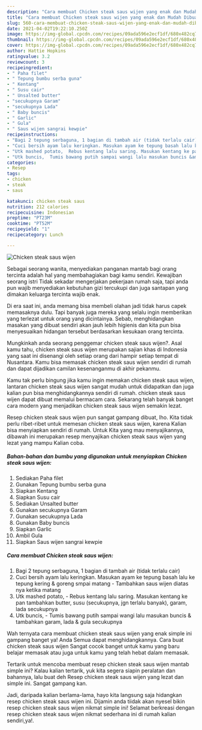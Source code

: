 ```yaml
---
description: "Cara membuat Chicken steak saus wijen yang enak dan Mudah Dibuat"
title: "Cara membuat Chicken steak saus wijen yang enak dan Mudah Dibuat"
slug: 560-cara-membuat-chicken-steak-saus-wijen-yang-enak-dan-mudah-dibuat
date: 2021-04-02T19:22:10.250Z
image: https://img-global.cpcdn.com/recipes/09ada596e2ecf1df/680x482cq70/chicken-steak-saus-wijen-foto-resep-utama.jpg
thumbnail: https://img-global.cpcdn.com/recipes/09ada596e2ecf1df/680x482cq70/chicken-steak-saus-wijen-foto-resep-utama.jpg
cover: https://img-global.cpcdn.com/recipes/09ada596e2ecf1df/680x482cq70/chicken-steak-saus-wijen-foto-resep-utama.jpg
author: Hattie Hopkins
ratingvalue: 3.2
reviewcount: 3
recipeingredient:
- " Paha filet"
- " Tepung bumbu serba guna"
- " Kentang"
- " Susu cair"
- " Unsalted butter"
- "secukupnya Garam"
- "secukupnya Lada"
- " Baby buncis"
- " Garlic"
- " Gula"
- " Saus wijen sangrai kewpie"
recipeinstructions:
- "Bagi 2 tepung serbaguna, 1 bagian di tambah air (tidak terlalu cair)"
- "Cuci bersih ayam lalu keringkan. Masukan ayam ke tepung basah lalu ke tepung kering &amp; goreng smpai matang Tambahkan saus wijen diatas nya ketika matang"
- "Utk mashed potato,  Rebus kentang lalu saring. Masukan kentang ke pan tambahkan butter, susu (secukupnya, jgn terlalu banyak), garam, lada secukupnya"
- "Utk buncis,  Tumis bawang putih sampai wangi lalu masukan buncis &amp; tambahkan garam, lada &amp; gula secukupnya"
categories:
- Resep
tags:
- chicken
- steak
- saus

katakunci: chicken steak saus 
nutrition: 212 calories
recipecuisine: Indonesian
preptime: "PT23M"
cooktime: "PT52M"
recipeyield: "1"
recipecategory: Lunch

---
```



![Chicken steak saus wijen](https://img-global.cpcdn.com/recipes/09ada596e2ecf1df/680x482cq70/chicken-steak-saus-wijen-foto-resep-utama.jpg)

Sebagai seorang wanita, menyediakan panganan mantab bagi orang tercinta adalah hal yang membahagiakan bagi kamu sendiri. Kewajiban seorang istri Tidak sekadar mengerjakan pekerjaan rumah saja, tapi anda pun wajib menyediakan kebutuhan gizi tercukupi dan juga santapan yang dimakan keluarga tercinta wajib enak.

Di era  saat ini, anda memang bisa membeli olahan jadi tidak harus capek memasaknya dulu. Tapi banyak juga mereka yang selalu ingin memberikan yang terlezat untuk orang yang dicintainya. Sebab, menghidangkan masakan yang dibuat sendiri akan jauh lebih higienis dan kita pun bisa menyesuaikan hidangan tersebut berdasarkan kesukaan orang tercinta. 



Mungkinkah anda seorang penggemar chicken steak saus wijen?. Asal kamu tahu, chicken steak saus wijen merupakan sajian khas di Indonesia yang saat ini disenangi oleh setiap orang dari hampir setiap tempat di Nusantara. Kamu bisa memasak chicken steak saus wijen sendiri di rumah dan dapat dijadikan camilan kesenanganmu di akhir pekanmu.

Kamu tak perlu bingung jika kamu ingin memakan chicken steak saus wijen, lantaran chicken steak saus wijen sangat mudah untuk didapatkan dan juga kalian pun bisa menghidangkannya sendiri di rumah. chicken steak saus wijen dapat dibuat memalui bermacam cara. Sekarang telah banyak banget cara modern yang menjadikan chicken steak saus wijen semakin lezat.

Resep chicken steak saus wijen pun sangat gampang dibuat, lho. Kita tidak perlu ribet-ribet untuk memesan chicken steak saus wijen, karena Kalian bisa menyiapkan sendiri di rumah. Untuk Kita yang mau menyajikannya, dibawah ini merupakan resep menyajikan chicken steak saus wijen yang lezat yang mampu Kalian coba.

<!--inarticleads1-->

##### Bahan-bahan dan bumbu yang digunakan untuk menyiapkan Chicken steak saus wijen:

1. Sediakan  Paha filet
1. Gunakan  Tepung bumbu serba guna
1. Siapkan  Kentang
1. Siapkan  Susu cair
1. Sediakan  Unsalted butter
1. Gunakan secukupnya Garam
1. Gunakan secukupnya Lada
1. Gunakan  Baby buncis
1. Siapkan  Garlic
1. Ambil  Gula
1. Siapkan  Saus wijen sangrai kewpie




<!--inarticleads2-->

##### Cara membuat Chicken steak saus wijen:

1. Bagi 2 tepung serbaguna, 1 bagian di tambah air (tidak terlalu cair)
1. Cuci bersih ayam lalu keringkan. Masukan ayam ke tepung basah lalu ke tepung kering &amp; goreng smpai matang - Tambahkan saus wijen diatas nya ketika matang
1. Utk mashed potato,  - Rebus kentang lalu saring. Masukan kentang ke pan tambahkan butter, susu (secukupnya, jgn terlalu banyak), garam, lada secukupnya
1. Utk buncis,  - Tumis bawang putih sampai wangi lalu masukan buncis &amp; tambahkan garam, lada &amp; gula secukupnya




Wah ternyata cara membuat chicken steak saus wijen yang enak simple ini gampang banget ya! Anda Semua dapat menghidangkannya. Cara buat chicken steak saus wijen Sangat cocok banget untuk kamu yang baru belajar memasak atau juga untuk kamu yang telah hebat dalam memasak.

Tertarik untuk mencoba membuat resep chicken steak saus wijen mantab simple ini? Kalau kalian tertarik, yuk kita segera siapin peralatan dan bahannya, lalu buat deh Resep chicken steak saus wijen yang lezat dan simple ini. Sangat gampang kan. 

Jadi, daripada kalian berlama-lama, hayo kita langsung saja hidangkan resep chicken steak saus wijen ini. Dijamin anda tiidak akan nyesel bikin resep chicken steak saus wijen nikmat simple ini! Selamat berkreasi dengan resep chicken steak saus wijen nikmat sederhana ini di rumah kalian sendiri,ya!.

